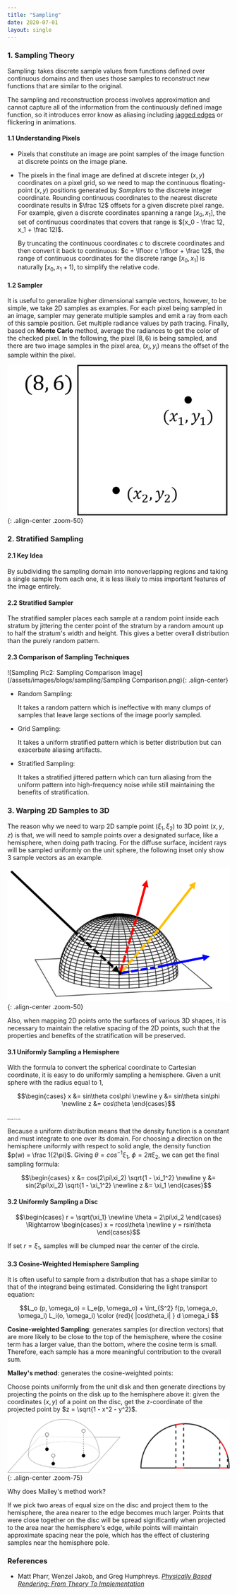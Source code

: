 ```yaml
---
title: "Sampling"
date: 2020-07-01
layout: single
---
```


### 1. Sampling Theory

Sampling: takes discrete sample values from functions defined over continuous domains and then uses those samples to reconstruct new functions that are similar to the original.

The sampling and reconstruction process involves approximation and cannot capture all of the information from the continuously defined image function, so it introduces error know as aliasing including [jagged edges](https://en.wikipedia.org/wiki/Jaggies) or flickering in animations.

#### 1.1 Understanding Pixels

- Pixels that constitute an image are point samples of the image function at discrete points on the image plane.

- The pixels in the final image are defined at discrete integer $(x, y)$ coordinates on a pixel grid, so we need to map the continuous floating-point $(x, y)$ positions generated by $Sampler$s to the discrete integer coordinate. Rounding continuous coordinates to the nearest discrete coordinate results in $\frac 12$ offsets for a given discrete pixel range. For example, given a discrete coordinates spanning a range $[x_0, x_1]$, the set of continuous coordinates that covers that range is $[x_0 - \frac 12, x_1 + \frac 12)$.

  By truncating the continuous coordinates $c$ to discrete coordinates and then convert it back to continuous: $c = \lfloor c \rfloor + \frac 12$, the range of continuous coordinates for the discrete range $[x_0, x_1]$ is naturally $[x_0, x_1 + 1)$, to simplify the relative code.

#### 1.2 Sampler

It is useful to generalize higher dimensional sample vectors, however, to be simple, we take 2D samples as examples. For each pixel being sampled in an image, sampler may generate multiple samples and emit a ray from each of this sample position. Get multiple radiance values by path tracing. Finally, based on **Monte Carlo** method, average the radiances to get the color of the checked pixel. In the following, the pixel $(8, 6)$ is being sampled, and there are two image samples in the pixel area, $(x_i, y_i)$ means the offset of the sample within the pixel.

![Sampling Pic1: sampling a pixel](/assets/images/blogs/sampling/Picture1.png){: .align-center .zoom-50}   


### 2. Stratified Sampling

#### 2.1 Key Idea

By subdividing the sampling domain into nonoverlapping regions and taking a single sample from each one, it is less likely to miss important features of the image entirely.

#### 2.2 Stratified Sampler

The stratified sampler places each sample at a random point inside each stratum by jittering the center point of the stratum by a random amount up to half the stratum's width and height. This gives a better overall distribution than the purely random pattern.

#### 2.3 Comparison of Sampling Techniques


![Sampling Pic2: Sampling Comparison Image](/assets/images/blogs/sampling/Sampling Comparison.png){: .align-center}


- Random Sampling:

  It takes a random pattern which is ineffective with many clumps of samples that leave large sections of the image poorly sampled.

- Grid Sampling:

  It takes a uniform stratified pattern which is better distribution but can exacerbate aliasing artifacts.

- Stratified Sampling:

  It takes a stratified jittered pattern which can turn aliasing from the uniform pattern into high-frequency noise while still maintaining the benefits of stratification.



### 3. Warping 2D Samples to 3D

The reason why we need to warp 2D sample point $(\xi_1, \xi_2)$ to 3D point $(x, y, z)$ is that, we will need to sample points over a designated surface, like a hemisphere, when doing path tracing. For the diffuse surface, incident rays will be sampled uniformly on the unit sphere, the following inset only show 3 sample vectors as an example.

![Sampling Pic3: Diffuse surface](/assets/images/blogs/sampling/Picture2.png){: .align-center .zoom-50}  

Also, when mapping 2D points onto the surfaces of various 3D shapes, it is necessary to maintain the relative spacing of the 2D points, such that the properties and benefits of the stratification will be preserved.

#### 3.1 Uniformly Sampling a Hemisphere

With the formula to convert the spherical coordinate to Cartesian coordinate, it is easy to do uniformly sampling a hemisphere.  Given a unit sphere with the radius equal to 1,

$$\begin{cases}
x &= sin\theta cos\phi \newline
y &= sin\theta sin\phi \newline
z &= cos\theta
\end{cases}$$

<img src="C:\Users\giaos\Desktop\rendering blogs\sampling\Kugelkoord-lokale-Basis-s.svg.png" alt="image from wiki" style="zoom:25%;" />

Because a uniform distribution means that the density function is a constant and must integrate to one over its domain. For choosing a direction on the hemisphere uniformly with respect to solid angle, the density function $p(w) = \frac 1{2\pi}$.  Giving $\theta = cos^{-1} \xi_1$, $\phi = 2\pi\xi_2$, we can get the final sampling formula:

$$\begin{cases}
x &= cos(2\pi\xi_2) \sqrt{1 - \xi_1^2} \newline
y &= sin(2\pi\xi_2) \sqrt{1 - \xi_1^2} \newline
z &= \xi_1
\end{cases}$$

#### 3.2 Uniformly Sampling a Disc

$$\begin{cases}
r = \sqrt{\xi_1} \newline
\theta = 2\pi\xi_2
\end{cases} \Rightarrow
\begin{cases}
x = rcos\theta \newline
y = rsin\theta
\end{cases}$$

If set $r = \xi_1$, samples will be clumped near the center of the circle.

#### 3.3 Cosine-Weighted Hemisphere Sampling

It is often useful to sample from a distribution that has a shape similar to that of the integrand being estimated. Considering the light transport equation:

$$L_o (p, \omega_o) = L_e(p, \omega_o) + \int_{S^2} f(p, \omega_o, \omega_i) L_i(o, \omega_i) \color {red}{ |cos\theta_i| }  d \omega_i $$

**Cosine-weighted Sampling**: generates samples (or direction vectors) that are more likely to be close to the top of the hemisphere, where the cosine term has a larger value, than the bottom, where the cosine term is small. Therefore, each sample has a more meaningful contribution to the overall sum.

**Malley's method**: generates the cosine-weighted points:

Choose points uniformly from the unit disk and then generate directions by projecting the points on the disk up to the hemisphere above it: given the coordinates $(x, y)$ of a point on the disc, get the z-coordinate of the projected point by $z = \sqrt{1 - x^2 - y^2}$.

![Sampling Pic4: Malley's method](/assets/images/blogs/sampling/Picture3.png){: .align-center .zoom-75}  

Why  does Malley's method work?

If we pick two areas of equal size on the disc and project them to the hemisphere, the area nearer to the edge becomes much larger. Points that were close together on the disc will be spread significantly when projected to the area near the hemisphere's edge, while points will maintain approximate spacing near the pole, which has the effect of clustering samples near the hemisphere pole.



### References

- Matt Pharr, Wenzel Jakob, and Greg Humphreys. *[Physically Based Rendering: From Theory To Implementation](http://www.pbr-book.org/)*
